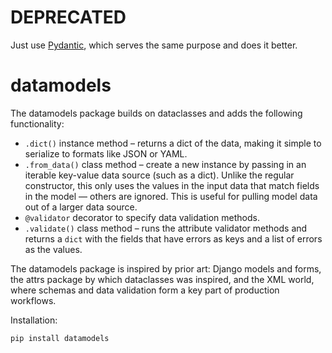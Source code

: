 # DEPRECATED

Just use [Pydantic](https://github.com/samuelcolvin/pydantic/), which serves the same purpose and does it better.

# datamodels

The datamodels package builds on dataclasses and adds the following functionality:

* `.dict()` instance method – returns a dict of the data, making it simple to serialize to formats like JSON or YAML.
* `.from_data()` class method – create a new instance by passing in an iterable key-value data source (such as a dict). Unlike the regular constructor, this only uses the values in the input data that match fields in the model — others are ignored. This is useful for pulling model data out of a larger data source.
* `@validator` decorator to specify data validation methods.
* `.validate()` class method – runs the attribute validator methods and returns a `dict` with the fields that have errors as keys and a list of errors as the values.

The datamodels package is inspired by prior art: Django models and forms, the attrs package by which dataclasses was inspired, and the XML world, where schemas and data validation form a key part of production workflows.

Installation:

```bash
pip install datamodels
```



